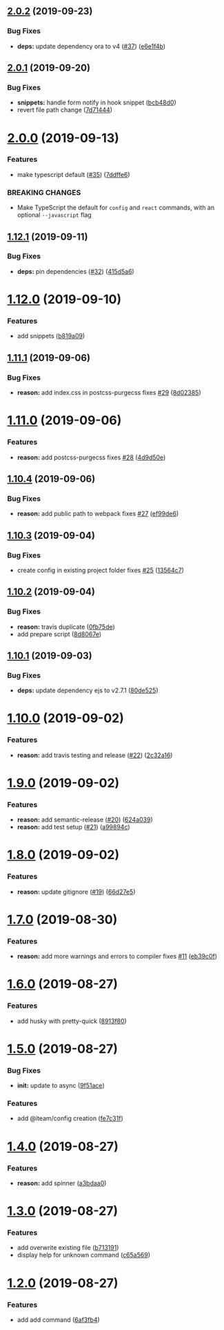 ## [2.0.2](https://github.com/Iteam1337/supreme/compare/v2.0.1...v2.0.2) (2019-09-23)


### Bug Fixes

* **deps:** update dependency ora to v4 ([#37](https://github.com/Iteam1337/supreme/issues/37)) ([e6e1f4b](https://github.com/Iteam1337/supreme/commit/e6e1f4b))

## [2.0.1](https://github.com/Iteam1337/supreme/compare/v2.0.0...v2.0.1) (2019-09-20)


### Bug Fixes

* **snippets:** handle form notify in hook snippet ([bcb48d0](https://github.com/Iteam1337/supreme/commit/bcb48d0))
* revert file path change ([7d71444](https://github.com/Iteam1337/supreme/commit/7d71444))

# [2.0.0](https://github.com/Iteam1337/supreme/compare/v1.12.1...v2.0.0) (2019-09-13)


### Features

* make typescript default ([#35](https://github.com/Iteam1337/supreme/issues/35)) ([7ddffe6](https://github.com/Iteam1337/supreme/commit/7ddffe6))


### BREAKING CHANGES

* Make TypeScript the default for `config` and `react`
commands, with an optional `--javascript` flag

## [1.12.1](https://github.com/Iteam1337/supreme/compare/v1.12.0...v1.12.1) (2019-09-11)


### Bug Fixes

* **deps:** pin dependencies ([#32](https://github.com/Iteam1337/supreme/issues/32)) ([415d5a6](https://github.com/Iteam1337/supreme/commit/415d5a6))

# [1.12.0](https://github.com/Iteam1337/supreme/compare/v1.11.1...v1.12.0) (2019-09-10)


### Features

* add snippets ([b819a09](https://github.com/Iteam1337/supreme/commit/b819a09))

## [1.11.1](https://github.com/Iteam1337/supreme/compare/v1.11.0...v1.11.1) (2019-09-06)


### Bug Fixes

* **reason:** add index.css in postcss-purgecss fixes [#29](https://github.com/Iteam1337/supreme/issues/29) ([8d02385](https://github.com/Iteam1337/supreme/commit/8d02385))

# [1.11.0](https://github.com/Iteam1337/supreme/compare/v1.10.4...v1.11.0) (2019-09-06)


### Features

* **reason:** add postcss-purgecss fixes [#28](https://github.com/Iteam1337/supreme/issues/28) ([4d9d50e](https://github.com/Iteam1337/supreme/commit/4d9d50e))

## [1.10.4](https://github.com/Iteam1337/supreme/compare/v1.10.3...v1.10.4) (2019-09-06)


### Bug Fixes

* **reason:** add public path to webpack fixes [#27](https://github.com/Iteam1337/supreme/issues/27) ([ef99de6](https://github.com/Iteam1337/supreme/commit/ef99de6))

## [1.10.3](https://github.com/Iteam1337/supreme/compare/v1.10.2...v1.10.3) (2019-09-04)

### Bug Fixes

- create config in existing project folder fixes [#25](https://github.com/Iteam1337/supreme/issues/25) ([13564c7](https://github.com/Iteam1337/supreme/commit/13564c7))

## [1.10.2](https://github.com/Iteam1337/supreme/compare/v1.10.1...v1.10.2) (2019-09-04)

### Bug Fixes

- **reason:** travis duplicate ([0fb75de](https://github.com/Iteam1337/supreme/commit/0fb75de))
- add prepare script ([8d8067e](https://github.com/Iteam1337/supreme/commit/8d8067e))

## [1.10.1](https://github.com/Iteam1337/supreme/compare/v1.10.0...v1.10.1) (2019-09-03)

### Bug Fixes

- **deps:** update dependency ejs to v2.7.1 ([80de525](https://github.com/Iteam1337/supreme/commit/80de525))

# [1.10.0](https://github.com/Iteam1337/supreme/compare/v1.9.0...v1.10.0) (2019-09-02)

### Features

- **reason:** add travis testing and release ([#22](https://github.com/Iteam1337/supreme/issues/22)) ([2c32a16](https://github.com/Iteam1337/supreme/commit/2c32a16))

# [1.9.0](https://github.com/Iteam1337/supreme/compare/v1.8.0...v1.9.0) (2019-09-02)

### Features

- **reason:** add semantic-release ([#20](https://github.com/Iteam1337/supreme/issues/20)) ([624a039](https://github.com/Iteam1337/supreme/commit/624a039))
- **reason:** add test setup ([#21](https://github.com/Iteam1337/supreme/issues/21)) ([a99894c](https://github.com/Iteam1337/supreme/commit/a99894c))

# [1.8.0](https://github.com/Iteam1337/supreme/compare/v1.7.0...v1.8.0) (2019-09-02)

### Features

- **reason:** update gitignore ([#19](https://github.com/Iteam1337/supreme/issues/19)) ([66d27e5](https://github.com/Iteam1337/supreme/commit/66d27e5))

# [1.7.0](https://github.com/Iteam1337/supreme/compare/v1.6.0...v1.7.0) (2019-08-30)

### Features

- **reason:** add more warnings and errors to compiler fixes [#11](https://github.com/Iteam1337/supreme/issues/11) ([eb39c0f](https://github.com/Iteam1337/supreme/commit/eb39c0f))

# [1.6.0](https://github.com/Iteam1337/supreme/compare/v1.5.0...v1.6.0) (2019-08-27)

### Features

- add husky with pretty-quick ([8913f80](https://github.com/Iteam1337/supreme/commit/8913f80))

# [1.5.0](https://github.com/Iteam1337/supreme/compare/v1.4.0...v1.5.0) (2019-08-27)

### Bug Fixes

- **init:** update to async ([9f51ace](https://github.com/Iteam1337/supreme/commit/9f51ace))

### Features

- add @iteam/config creation ([fe7c31f](https://github.com/Iteam1337/supreme/commit/fe7c31f))

# [1.4.0](https://github.com/Iteam1337/supreme/compare/v1.3.0...v1.4.0) (2019-08-27)

### Features

- **reason:** add spinner ([a3bdaa0](https://github.com/Iteam1337/supreme/commit/a3bdaa0))

# [1.3.0](https://github.com/Iteam1337/supreme/compare/v1.2.0...v1.3.0) (2019-08-27)

### Features

- add overwrite existing file ([b713191](https://github.com/Iteam1337/supreme/commit/b713191))
- display help for unknown command ([c65a569](https://github.com/Iteam1337/supreme/commit/c65a569))

# [1.2.0](https://github.com/Iteam1337/supreme/compare/v1.1.0...v1.2.0) (2019-08-27)

### Features

- add add command ([6af3fb4](https://github.com/Iteam1337/supreme/commit/6af3fb4))
